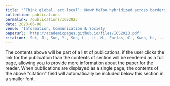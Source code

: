 ```yaml
---
title: "‘Think global, act local’: How# MeToo hybridized across borders and platforms for contextual relevance"
collection: publications
permalink: /publications/ICS2023
date: 2023-06-08
venue: 'Information, Communication & Society'
paperurl: 'http://academicpages.github.io/files/ICS2023.pdf'
citation: 'Suk, J., Sun, Y., Sun, L., Li, M., Farías, C., Kwon, H., ... & Shah, D. V. (2024). ‘Think global, act local’: How# MeToo hybridized across borders and platforms for contextual relevance. <i>Information, Communication & Society</i>, 27(3), 498-519.'
---
```


The contents above will be part of a list of publications, if the user clicks the link for the publication than the contents of section will be rendered as a full page, allowing you to provide more information about the paper for the reader. When publications are displayed as a single page, the contents of the above "citation" field will automatically be included below this section in a smaller font.
